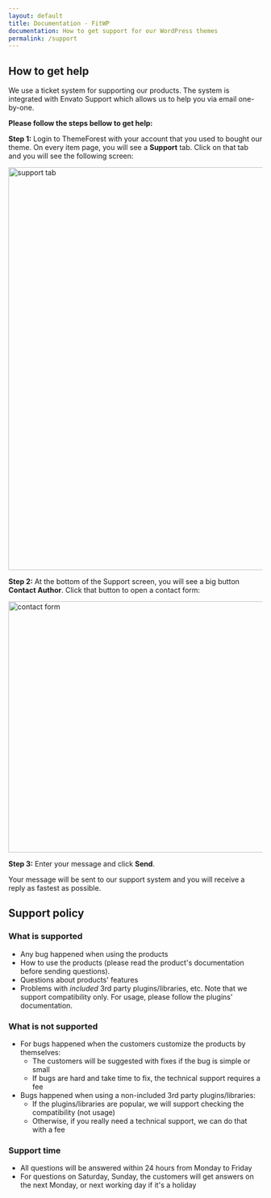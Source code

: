 ```yaml
---
layout: default
title: Documentation - FitWP
documentation: How to get support for our WordPress themes
permalink: /support
---
```


## How to get help

We use a ticket system for supporting our products. The system is integrated with Envato Support which allows us to help you via email one-by-one.

**Please follow the steps bellow to get help:**

**Step 1:** Login to ThemeForest with your account that you used to bought our theme. On every item page, you will see a **Support** tab. Click on that tab and you will see the following screen:

<img src="http://i.imgur.com/H3OcRyd.png" alt="support tab" width="639" height="799">

**Step 2:** At the bottom of the Support screen, you will see a big button **Contact Author**. Click that button to open a contact form:

<img src="http://i.imgur.com/RTGP3Oh.png" alt="contact form" width="611" height="498">

**Step 3:** Enter your message and click **Send**.

Your message will be sent to our support system and you will receive a reply as fastest as possible.

## Support policy

### What is supported

- Any bug happened when using the products
- How to use the products (please read the product's documentation before sending questions).
- Questions about products' features
- Problems with *included* 3rd party plugins/libraries, etc. Note that we support compatibility only. For usage, please follow the plugins' documentation.

### What is not supported

- For bugs happened when the customers customize the products by themselves:
	- The customers will be suggested with fixes if the bug is simple or small
	- If bugs are hard and take time to fix, the technical support requires a fee
- Bugs happened when using a non-included 3rd party plugins/libraries:
	- If the plugins/libraries are popular, we will support checking the compatibility (not usage)
	- Otherwise, if you really need a technical support, we can do that with a fee

### Support time

- All questions will be answered within 24 hours from Monday to Friday
- For questions on Saturday, Sunday, the customers will get answers on the next Monday, or next working day if it's a holiday
